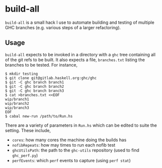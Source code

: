 # build-all

`build-all` is a small hack I use to automate building and testing of multiple
GHC branches (e.g. various steps of a larger refactoring).


## Usage

`build-all` expects to be invoked in a directory with a `ghc` tree containing
all of the git refs to be built. It also expects a file, `branches.txt` listing
the branches to be tested. For instance,

```
$ mkdir testing
$ git clone git@gitlab.haskell.org:ghc/ghc
$ git -C ghc branch branch1
$ git -C ghc branch branch2
$ git -C ghc branch branch3
$ cat >branches.txt <<EOF
wip/branch1
wip/branch2
wip/branch3
EOF
$ cabal new-run /path/to/Run.hs
```
There are a variety of parameters in `Run.hs` which can be edited to suite the
setting. These include,

 * `cores`: how many cores the machine doing the builds has
 * `nofibRepeats`: how may times to run each nofib test
 * `ghcUtilsPath`: the path to the `ghc-utils` repository (used to find `ghc_perf.py`)
 * `perfEvents`: which `perf` events to capture (using `perf stat`)
